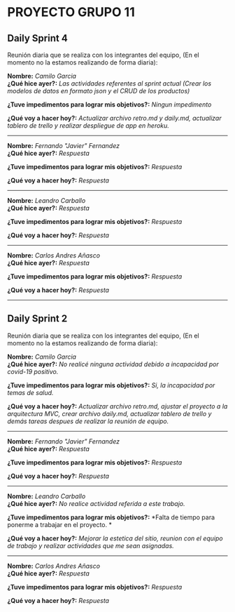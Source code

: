 # PROYECTO GRUPO 11

## Daily Sprint 4
Reunión diaria que se realiza con los integrantes del equipo, (En el momento no la estamos realizando de forma diaria):&nbsp; 

**Nombre:** *Camilo Garcia*&nbsp;  
**¿Qué hice ayer?:**
*Las actividades referentes al sprint actual (Crear los modelos de datos en formato json y el CRUD de los productos)*&nbsp; 

**¿Tuve impedimentos para lograr mis objetivos?:**
*Ningun impedimento*&nbsp; 

**¿Qué voy a hacer hoy?:**
*Actualizar archivo retro.md y daily.md, actualizar tablero de trello y realizar despliegue de app en heroku.*&nbsp; 

---

**Nombre:** *Fernando "Javier" Fernandez*&nbsp;  
**¿Qué hice ayer?:**
*Respuesta*&nbsp; 

**¿Tuve impedimentos para lograr mis objetivos?:**
*Respuesta*&nbsp; 

**¿Qué voy a hacer hoy?:**
*Respuesta*&nbsp; 

---

**Nombre:** *Leandro Carballo*&nbsp;  
**¿Qué hice ayer?:**
*Respuesta*&nbsp; 

**¿Tuve impedimentos para lograr mis objetivos?:**
*Respuesta*&nbsp; 

**¿Qué voy a hacer hoy?:**
*Respuesta*&nbsp; 

---

**Nombre:** *Carlos Andres Añasco*&nbsp;  
**¿Qué hice ayer?:**
*Respuesta*&nbsp; 

**¿Tuve impedimentos para lograr mis objetivos?:**
*Respuesta*&nbsp; 

**¿Qué voy a hacer hoy?:**
*Respuesta*&nbsp; 

---

## Daily Sprint 2
Reunión diaria que se realiza con los integrantes del equipo, (En el momento no la estamos realizando de forma diaria):&nbsp; 

**Nombre:** *Camilo Garcia*&nbsp;  
**¿Qué hice ayer?:**
*No realicé ninguna actividad debido a incapacidad por covid-19 positivo.*&nbsp; 

**¿Tuve impedimentos para lograr mis objetivos?:**
*Si, la incapacidad por temas de salud.*&nbsp; 

**¿Qué voy a hacer hoy?:**
*Actualizar archivo retro.md, ajustar el proyecto a la arquitectura MVC, crear archivo daily.md, actualizar tablero de trello y demás tareas despues de realizar la reunión de equipo.*&nbsp; 

---

**Nombre:** *Fernando "Javier" Fernandez*&nbsp;  
**¿Qué hice ayer?:**
*Respuesta*&nbsp; 

**¿Tuve impedimentos para lograr mis objetivos?:**
*Respuesta*&nbsp; 

**¿Qué voy a hacer hoy?:**
*Respuesta*&nbsp; 

---

**Nombre:** *Leandro Carballo*&nbsp;  
**¿Qué hice ayer?:**
*No realice actividad referida a este trabajo.*&nbsp; 

**¿Tuve impedimentos para lograr mis objetivos?:**
*Falta de tiempo para ponerme a trabajar en el proyecto. *&nbsp; 

**¿Qué voy a hacer hoy?:**
*Mejorar la estetica del sitio, reunion con el equipo de trabajo y realizar actividades que me sean asignadas.*&nbsp; 

---

**Nombre:** *Carlos Andres Añasco*&nbsp;  
**¿Qué hice ayer?:**
*Respuesta*&nbsp; 

**¿Tuve impedimentos para lograr mis objetivos?:**
*Respuesta*&nbsp; 

**¿Qué voy a hacer hoy?:**
*Respuesta*&nbsp; 